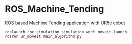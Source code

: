 # ROS_Machine_Tending
ROS based Machine Tending application with UR5e cobot

```
roslaunch cnc_simulation simulation_with_moveit.launch
rosrun ur_moveit main_algorithm.py
```

